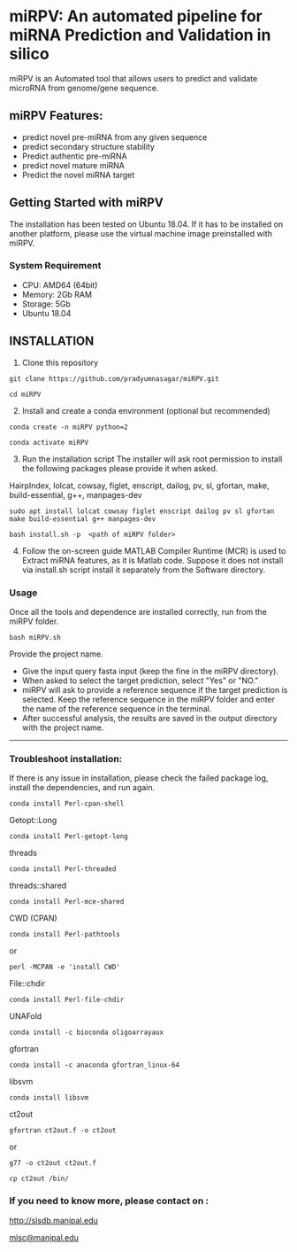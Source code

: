 # miRPV: An automated pipeline for miRNA Prediction and Validation in silico

miRPV is an Automated tool that allows users to predict and validate microRNA from genome/gene sequence.
 
## miRPV Features:
* predict novel pre-miRNA from any given sequence
* predict secondary structure stability
* Predict authentic pre-miRNA 
* predict novel mature miRNA
* Predict the novel miRNA target

## Getting Started with miRPV

The installation has been tested on Ubuntu 18.04. If it has to be installed on another platform, please use the virtual machine image preinstalled with miRPV.
 
### System Requirement
* CPU: AMD64 (64bit)
* Memory: 2Gb RAM
* Storage: 5Gb
* Ubuntu 18.04

## INSTALLATION
1) Clone this repository
````
git clone https://github.com/pradyumnasagar/miRPV.git
````
````
cd miRPV
````

2) Install and create a conda environment (optional but recommended)
````
conda create -n miRPV python=2
````
````
conda activate miRPV
````
3) Run the installation script
The installer will ask root permission to install the following packages please provide it when asked.

HairpIndex, lolcat, cowsay, figlet, enscript, dailog, pv, sl, gfortan, make, build-essential, g++, manpages-dev

````
sudo apt install lolcat cowsay figlet enscript dailog pv sl gfortan make build-essential g++ manpages-dev
````

````
bash install.sh -p  <path of miRPV folder>
````
4) Follow the on-screen guide
MATLAB Compiler Runtime (MCR) is used to Extract miRNA features, as it is Matlab code. Suppose it does not install via install.sh script install it separately from the Software directory.


### Usage
Once all the tools and dependence are installed correctly, run from the miRPV folder.
````
bash miRPV.sh
````

Provide the project name. 
* Give the input query fasta input (keep the fine in the miRPV directory).
* When asked to select the target prediction, select "Yes" or "NO."
* miRPV will ask to provide a reference sequence if the target prediction is selected. Keep the reference sequence in the miRPV folder and enter the name of the reference sequence in the terminal.
* After successful analysis, the results are saved in the output directory with the project name.



--------------------------------------------------------------------------------------------------------------------------------------------------------------------------------------------
### Troubleshoot installation:
If there is any issue in installation, please check the failed package log, install the dependencies, and run again.



````
conda install Perl-cpan-shell
````
Getopt::Long 
````
conda install Perl-getopt-long
````
threads 
````
conda install Perl-threaded
````
threads::shared 
````
conda install Perl-mce-shared
````
CWD (CPAN) 
````
conda install Perl-pathtools
````
or

````
perl -MCPAN -e 'install CWD'
````
File::chdir 
````
conda install Perl-file-chdir
````
UNAFold
````
conda install -c bioconda oligoarrayaux
````

gfortran 
````
conda install -c anaconda gfortran_linux-64
````
libsvm 
````
conda install libsvm
````
ct2out 
````
gfortran ct2out.f -o ct2out 
````
or 
````
g77 -o ct2out ct2out.f
````
````
cp ct2out /bin/
````
### If you need to know more, please contact on :

http://slsdb.manipal.edu

mlsc@manipal.edu
